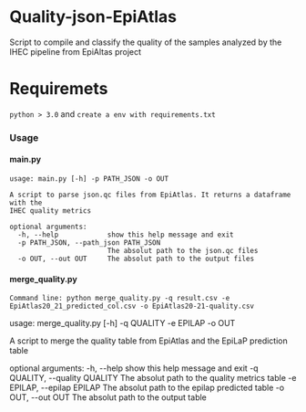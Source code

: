 # Quality-json-EpiAtlas
Script to compile and classify the quality of the samples analyzed by the IHEC pipeline from EpiAltas project


# Requiremets

```python > 3.0``` and ```create a env with requirements.txt```


### Usage


#### main.py

```
usage: main.py [-h] -p PATH_JSON -o OUT

A script to parse json.qc files from EpiAtlas. It returns a dataframe with the
IHEC quality metrics

optional arguments:
  -h, --help            show this help message and exit
  -p PATH_JSON, --path_json PATH_JSON
                        The absolut path to the json.qc files
  -o OUT, --out OUT     The absolut path to the output files

```


#### merge_quality.py

```
Command line: python merge_quality.py -q result.csv -e EpiAtlas20_21_predicted_col.csv -o EpiAtlas20-21-quality.csv

```
usage: merge_quality.py [-h] -q QUALITY -e EPILAP -o OUT

A script to merge the quality table from EpiAtlas and the EpiLaP prediction
table

optional arguments:
  -h, --help            show this help message and exit
  -q QUALITY, --quality QUALITY
                        The absolut path to the quality metrics table
  -e EPILAP, --epilap EPILAP
                        The absolut path to the epilap predicted table
  -o OUT, --out OUT     The absolut path to the output table
  
  ```